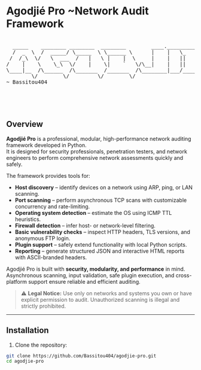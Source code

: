 #  Agodjié Pro ~Network Audit Framework


<pre> 
  _____    ________ ________  ________        ____.______________    ____________________ ________   
  /  _  \  /  _____/ \_____  \ \______ \      |    |   \_   _____/    \______   \______   \\_____  \  
 /  /_\  \/   \  ___  /   |   \ |    |  \     |    |   ||    __)_      |     ___/|       _/ /   |   \ 
/    |    \    \_\  \/    |    \|    `   \/\__|    |   ||        \     |    |    |    |   \/    |    \
\____|__  /\______  /\_______  /_______  /\________|___/_______  /     |____|    |____|_  /\_______  /
        \/        \/         \/        \/                      \/                       \/         \/ 
~ Bassitou404                                                                                                                                                    
                                                                                                                                                    

</pre>
<br>

                    



## Overview

**Agodjié Pro** is a professional, modular, high-performance network auditing framework developed in Python.  
It is designed for security professionals, penetration testers, and network engineers to perform comprehensive network assessments quickly and safely.

The framework provides tools for:

- **Host discovery** – identify devices on a network using ARP, ping, or LAN scanning.  
- **Port scanning** – perform asynchronous TCP scans with customizable concurrency and rate-limiting.  
- **Operating system detection** – estimate the OS using ICMP TTL heuristics.  
- **Firewall detection** – infer host- or network-level filtering.  
- **Basic vulnerability checks** – inspect HTTP headers, TLS versions, and anonymous FTP login.  
- **Plugin support** – safely extend functionality with local Python scripts.  
- **Reporting** – generate structured JSON and interactive HTML reports with ASCII-branded headers.

Agodjié Pro is built with **security, modularity, and performance** in mind. Asynchronous scanning, input validation, safe plugin execution, and cross-platform support ensure reliable and efficient auditing.

> ⚠️ **Legal Notice:** Use only on networks and systems you own or have explicit permission to audit. Unauthorized scanning is illegal and strictly prohibited.

---

## Installation

1. Clone the repository:

```bash
git clone https://github.com/Bassitou404/agodjie-pro.git
cd agodjie-pro




